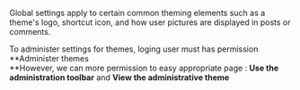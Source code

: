 Global settings apply to certain common theming elements such as a theme's logo, shortcut icon, and how user pictures are displayed in posts or comments.

To administer settings for themes, loging user must has permission **Administer themes  
**However, we can more permission to easy appropriate page : **Use the administration toolbar** and **View the administrative theme**

